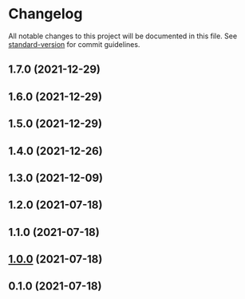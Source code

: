 # Changelog

All notable changes to this project will be documented in this file. See [standard-version](https://github.com/conventional-changelog/standard-version) for commit guidelines.

## 1.7.0 (2021-12-29)

## 1.6.0 (2021-12-29)

## 1.5.0 (2021-12-29)

## 1.4.0 (2021-12-26)

## 1.3.0 (2021-12-09)

## 1.2.0 (2021-07-18)

## 1.1.0 (2021-07-18)

## [1.0.0](https://github.com/actions/typescript-action/compare/v0.1.0...v1.0.0) (2021-07-18)

## 0.1.0 (2021-07-18)
